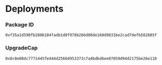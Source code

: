 # Deployments

### Package ID
```
0xf35a1d598fb280b184fadb1d8f978b266d00de160d9831be2cad7defb582885f
```

### UpgradeCap
```
0x8c8e08dc7771445fe444d2566d953373c7a4bdbd6ee07059d94d2175be26e110
```